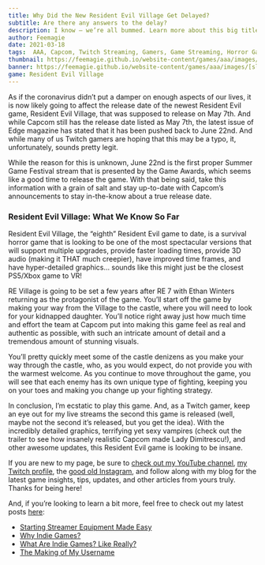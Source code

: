 ```yaml
---
title: Why Did the New Resident Evil Village Get Delayed?
subtitle: Are there any answers to the delay?
description: I know — we’re all bummed. Learn more about this big title Capcom game and why it was delayed, and follow along for the latest game news with me.
author: Feemagie
date: 2021-03-18
tags:  AAA, Capcom, Twitch Streaming, Gamers, Game Streaming, Horror Games, Horror, PS5 Game, PlayStation, PlayStation 5, XBox
thumbnail: https://feemagie.github.io/website-content/games/aaa/images/[slug]/social-card.webp
banner: https://feemagie.github.io/website-content/games/aaa/images/[slug]/banner.webp
game: Resident Evil Village
---
```


As if the coronavirus didn’t put a damper on enough aspects of our lives, it is now likely going to affect the release date of the newest Resident Evil game, Resident Evil Village, that was supposed to release on May 7th. And while Capcom still has the release date listed as May 7th, the latest issue of Edge magazine has stated that it has been pushed back to June 22nd. And while many of us Twitch gamers are hoping that this may be a typo, it, unfortunately, sounds pretty legit.

While the reason for this is unknown, June 22nd is the first proper Summer Game Festival stream that is presented by the Game Awards, which seems like a good time to release the game. With that being said, take this information with a grain of salt and stay up-to-date with Capcom’s announcements to stay in-the-know about a true release date.

### Resident Evil Village: What We Know So Far

Resident Evil Village, the “eighth” Resident Evil game to date, is a survival horror game that is looking to be one of the most spectacular versions that will support multiple upgrades, provide faster loading times, provide 3D audio (making it THAT much creepier), have improved time frames, and have hyper-detailed graphics… sounds like this might just be the closest PS5/Xbox game to VR!

RE Village is going to be set a few years after RE 7 with Ethan Winters returning as the protagonist of the game. You’ll start off the game by making your way from the Village to the castle, where you will need to look for your kidnapped daughter. You’ll notice right away just how much time and effort the team at Capcom put into making this game feel as real and authentic as possible, with such an intricate amount of detail and a tremendous amount of stunning visuals.

You’ll pretty quickly meet some of the castle denizens as you make your way through the castle, who, as you would expect, do not provide you with the warmest welcome. As you continue to move throughout the game, you will see that each enemy has its own unique type of fighting, keeping you on your toes and making you change up your fighting strategy.

In conclusion, I’m ecstatic to play this game. And, as a Twitch gamer, keep an eye out for my live streams the second this game is released (well, maybe not the second it’s released, but you get the idea). With the incredibly detailed graphics, terrifying yet sexy vampires (check out the trailer to see how insanely realistic Capcom made Lady Dimitrescu!), and other awesome updates, this Resident Evil game is looking to be insane.

If you are new to my page, be sure to [check out my YouTube channel](https://www.youtube.com/channel/UCCMUeXZV1ErWasw2qEG8TfA), [my Twitch profile](https://www.twitch.tv/feemagie), the [good old Instagram](https://www.instagram.com/its.feemagie/), and follow along with my blog for the latest game insights, tips, updates, and other articles from yours truly. Thanks for being here!

And, if you’re looking to learn a bit more, feel free to check out my latest posts [here](https://feemagie.com/blog):
* [Starting Streamer Equipment Made Easy](https://feemagie.com/blog/starting-streamer-equipment)
* [Why Indie Games?](https://feemagie.com/blog/why-i-like-indie-games)
* [What Are Indie Games? Like Really?](https://feemagie.com/blog/what-are-indie-games)
* [The Making of My Username](https://feemagie.com/blog/making-of-my-streamer-name)